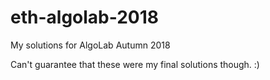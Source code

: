 # eth-algolab-2018
My solutions for AlgoLab Autumn 2018

Can't guarantee that these were my final solutions though. :)
